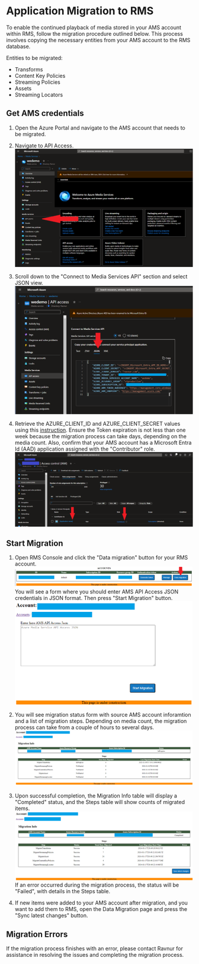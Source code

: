 # Application Migration to RMS

To enable the continued playback of media stored in your AMS account within RMS, follow the migration procedure outlined below. This process involves copying the  necessary entities from your AMS account to the RMS database.

Entities to be migrated:
- Transforms
- Content Key Policies
- Streaming Policies
- Assets
- Streaming Locators

## Get AMS credentials

1. Open the Azure Portal and navigate to the AMS account that needs to be migrated.

2. Navigate to API Access.
      ![Console credentials](img/data-migration-select-api.png)

3. Scroll down to the "Connect to Media Services API" section and select JSON view.
      ![Console credentials](img/data-migration-json.png)

4. Retrieve the AZURE_CLIENT_ID and AZURE_CLIENT_SECRET values using this [instruction](https://learn.microsoft.com/en-us/azure/databricks/dev-tools/service-prin-aad-token#--provision-a-service-principal-in-azure-portal). Ensure the Token expiration is not less than one week because the migration process can take days, depending on the media count. Also, confirm that your AMS account has a Microsoft Entra Id (AAD) application assigned with the "Contributor" role.
      ![Console credentials](img/data-migration-iam.png)
   
## Start Migration

1. Open RMS Console and click the "Data migration" button for your RMS account.
      ![Console credentials](img/data-migration-console.png)
You will see a form where you should enter AMS API Access JSON credentials in JSON format. Then press "Start Migration" button.
      ![Console credentials](img/data-migration-start2.png)

2. You will see migration status form with source AMS account inforamtion and a list of migration steps. Depending on media count, the migration process can take from a couple of hours to several days.
      ![Console credentials](img/data-migration-inprogress.png)

3. Upon successful completion, the Migration Info table will display a "Completed" status, and the Steps table will show counts of migrated items.
      ![Console credentials](img/data-migration-finished.png)
   If an error occurred during the migration process, the status will be "Failed", with details in the Steps table.

4. If new items were added to your AMS account after migration, and you want to add them to RMS, open the Data Migration page and press the "Sync latest changes" button.

## Migration Errors
If the migration process finishes with an error, please contact Ravnur for assistance in resolving the issues and completing the migration process.

